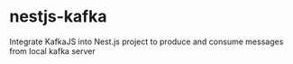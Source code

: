 # nestjs-kafka
Integrate KafkaJS into Nest.js project to produce and consume messages from local kafka server
